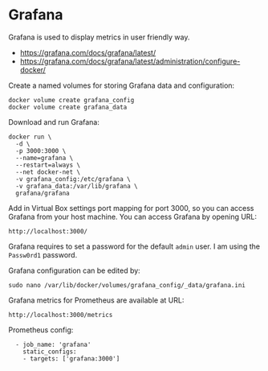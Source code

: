 # Grafana

Grafana is used to display metrics in user friendly way.

- https://grafana.com/docs/grafana/latest/
- https://grafana.com/docs/grafana/latest/administration/configure-docker/

Create a named volumes for storing Grafana data and configuration:

```
docker volume create grafana_config
docker volume create grafana_data
```

Download and run Grafana:

```
docker run \
  -d \
  -p 3000:3000 \
  --name=grafana \
  --restart=always \
  --net docker-net \
  -v grafana_config:/etc/grafana \
  -v grafana_data:/var/lib/grafana \
  grafana/grafana
```

Add in Virtual Box settings port mapping for port 3000, so you can access Grafana from your host machine. You can access Grafana by opening URL:

```
http://localhost:3000/
```
Grafana requires to set a password for the default `admin` user. I am using the `Passw0rd1` password.

Grafana configuration can be edited by:

```
sudo nano /var/lib/docker/volumes/grafana_config/_data/grafana.ini
```

Grafana metrics for Prometheus are available at URL:

```
http://localhost:3000/metrics
```

Prometheus config:

```
  - job_name: 'grafana'
    static_configs:
    - targets: ['grafana:3000']
```
